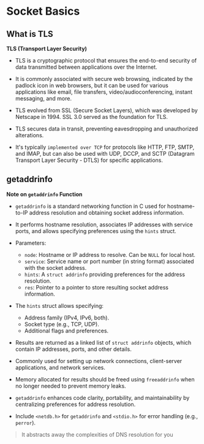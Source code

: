 # Socket Basics

## What is TLS

**TLS (Transport Layer Security)**

- TLS is a cryptographic protocol that ensures the end-to-end security of data transmitted between applications over the Internet.
- It is commonly associated with secure web browsing, indicated by the padlock icon in web browsers, but it can be used for various applications like email, file transfers, video/audioconferencing, instant messaging, and more.
- TLS evolved from SSL (Secure Socket Layers), which was developed by Netscape in 1994. SSL 3.0 served as the foundation for TLS.

- TLS secures data in transit, preventing eavesdropping and unauthorized alterations.
- It's typically `implemented over TCP` for protocols like HTTP, FTP, SMTP, and IMAP, but can also be used with UDP, DCCP, and SCTP (Datagram Transport Layer Security - DTLS) for specific applications.

## getaddrinfo

**Note on `getaddrinfo` Function**

- `getaddrinfo` is a standard networking function in C used for hostname-to-IP address resolution and obtaining socket address information.

- It performs hostname resolution, associates IP addresses with service ports, and allows specifying preferences using the `hints` struct.

- Parameters:
  - `node`: Hostname or IP address to resolve. Can be `NULL` for local host.
  - `service`: Service name or port number (in string format) associated with the socket address.
  - `hints`: A `struct addrinfo` providing preferences for the address resolution.
  - `res`: Pointer to a pointer to store resulting socket address information.

- The `hints` struct allows specifying:
  - Address family (IPv4, IPv6, both).
  - Socket type (e.g., TCP, UDP).
  - Additional flags and preferences.

- Results are returned as a linked list of `struct addrinfo` objects, which contain IP addresses, ports, and other details.

- Commonly used for setting up network connections, client-server applications, and network services.

- Memory allocated for results should be freed using `freeaddrinfo` when no longer needed to prevent memory leaks.

- `getaddrinfo` enhances code clarity, portability, and maintainability by centralizing preferences for address resolution.

- Include `<netdb.h>` for `getaddrinfo` and `<stdio.h>` for error handling (e.g., `perror`).

>  It abstracts away the complexities of DNS resolution for you